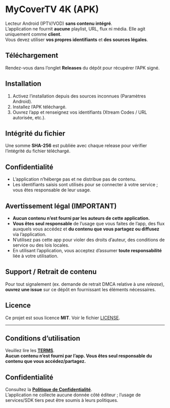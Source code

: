 # MyCoverTV 4K (APK)

Lecteur Android (IPTV/VOD) **sans contenu intégré**.  
L’application ne fournit **aucune** playlist, URL, flux ni média. Elle agit uniquement comme **client**.  
Vous devez utiliser **vos propres identifiants** et **des sources légales**.

## Téléchargement
Rendez-vous dans l’onglet **Releases** du dépôt pour récupérer l’APK signé.

## Installation
1. Activez l’installation depuis des sources inconnues (Paramètres Android).
2. Installez l’APK téléchargé.
3. Ouvrez l’app et renseignez vos identifiants (Xtream Codes / URL autorisée, etc.).

## Intégrité du fichier
Une somme **SHA-256** est publiée avec chaque release pour vérifier l’intégrité du fichier téléchargé.

## Confidentialité
- L’application n’héberge pas et ne distribue pas de contenu.
- Les identifiants saisis sont utilisés pour se connecter à votre service ; vous êtes responsable de leur usage.

## Avertissement légal (IMPORTANT)
- **Aucun contenu n’est fourni par les auteurs de cette application.**
- **Vous êtes seul responsable** de l’usage que vous faites de l’app, des flux auxquels vous accédez et **du contenu que vous partagez ou diffusez** via l’application.
- N’utilisez pas cette app pour violer des droits d’auteur, des conditions de service ou des lois locales.
- En utilisant l’application, vous acceptez d’assumer **toute responsabilité** liée à votre utilisation.

## Support / Retrait de contenu
Pour tout signalement (ex. demande de retrait DMCA relative à une *release*), **ouvrez une issue** sur ce dépôt en fournissant les éléments nécessaires.

## Licence
Ce projet est sous licence **MIT**. Voir le fichier [LICENSE](LICENSE).

---

## Conditions d’utilisation
Veuillez lire les **[TERMS](TERMS.md)**.  
**Aucun contenu n’est fourni par l’app. Vous êtes seul responsable du contenu que vous accédez/partagez.**

## Confidentialité
Consultez la **[Politique de Confidentialité](PRIVACY.md)**.  
L’application ne collecte aucune donnée côté éditeur ; l’usage de services/SDK tiers peut être soumis à leurs politiques.
